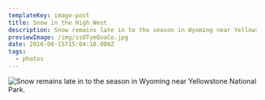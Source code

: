 ```yaml
---
templateKey: image-post
title: Snow in the High West
description: Snow remains late in to the season in Wyoming near Yellowstone National Park.
previewImage: /img/ssOTymQoaCo.jpg
date: 2010-08-15T15:04:10.000Z
tags:
  - photos
---
```

![Snow remains late in to the season in Wyoming near Yellowstone National Park.](/img/ssOTymQoaCo.jpg)
